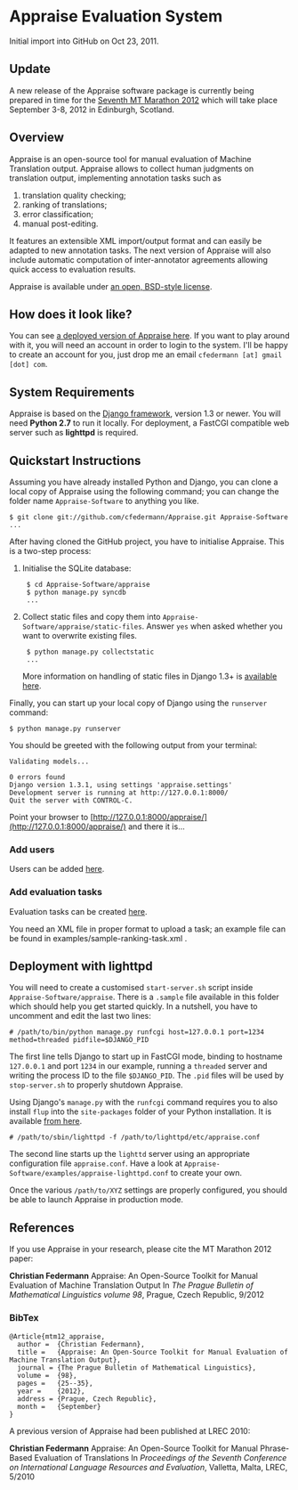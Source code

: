 Appraise Evaluation System
==========================

Initial import into GitHub on Oct 23, 2011.

## Update

A new release of the Appraise software package is currently being prepared in time for the [Seventh MT Marathon 2012][1] which will take place September 3-8, 2012 in Edinburgh, Scotland.

## Overview

Appraise is an open-source tool for manual evaluation of Machine Translation output. Appraise allows to collect human judgments on translation output, implementing annotation tasks such as

  1. translation quality checking;
  2. ranking of translations;
  3. error classification;
  4. manual post-editing.

It features an extensible XML import/output format and can easily be adapted to new annotation tasks. The next version of Appraise will also include automatic computation of inter-annotator agreements allowing quick access to evaluation results.

Appraise is available under [an open, BSD-style license][4].

## How does it look like?

You can see [a deployed version of Appraise here][2]. If you want to play around with it, you will need an account in order to login to the system. I'll be happy to create an account for you, just drop me an email `cfedermann [at] gmail [dot] com`.

## System Requirements

Appraise is based on the [Django framework][3], version 1.3 or newer. You will need __Python 2.7__ to run it locally. For deployment, a FastCGI compatible web server such as __lighttpd__ is required.

## Quickstart Instructions

Assuming you have already installed Python and Django, you can clone a local copy of Appraise using the following command; you can change the folder name `Appraise-Software` to anything you like.

    $ git clone git://github.com/cfedermann/Appraise.git Appraise-Software
    ...

After having cloned the GitHub project, you have to initialise Appraise. This is a two-step process:

1. Initialise the SQLite database:

        $ cd Appraise-Software/appraise
        $ python manage.py syncdb
        ...

2. Collect static files and copy them into `Appraise-Software/appraise/static-files`. Answer `yes` when asked whether you want to overwrite existing files.

        $ python manage.py collectstatic
        ...

    More information on handling of static files in Django 1.3+ is [available here][5].

Finally, you can start up your local copy of Django using the `runserver` command:

    $ python manage.py runserver

You should be greeted with the following output from your terminal:

    Validating models...

    0 errors found
    Django version 1.3.1, using settings 'appraise.settings'
    Development server is running at http://127.0.0.1:8000/
    Quit the server with CONTROL-C.

Point your browser to [http://127.0.0.1:8000/appraise/](http://127.0.0.1:8000/appraise/) and there it is...

### Add users

Users can be added [here](http://127.0.0.1:8000/appraise/admin/auth/user/add/).

### Add evaluation tasks

Evaluation tasks can be created
[here](http://127.0.0.1:8000/appraise/admin/evaluation/evaluationtask/add/).

You need an XML file in proper format to upload a task; an example file can be found in
examples/sample-ranking-task.xml .

## Deployment with lighttpd

You will need to create a customised `start-server.sh` script inside `Appraise-Software/appraise`. There is a `.sample` file available in this folder which should help you get started quickly. In a nutshell, you have to uncomment and edit the last two lines:

    # /path/to/bin/python manage.py runfcgi host=127.0.0.1 port=1234 method=threaded pidfile=$DJANGO_PID

The first line tells Django to start up in FastCGI mode, binding to hostname `127.0.0.1` and port `1234` in our example, running a `threaded` server and writing the process ID to the file `$DJANGO_PID`. The `.pid` files will be used by `stop-server.sh` to properly shutdown Appraise.

Using Django's `manage.py` with the `runfcgi` command requires you to also install `flup` into the `site-packages` folder of your Python installation. It is available [from here][6].

    # /path/to/sbin/lighttpd -f /path/to/lighttpd/etc/appraise.conf

The second line starts up the `lighttd` server using an appropriate configuration file `appraise.conf`. Have a look at `Appraise-Software/examples/appraise-lighttpd.conf` to create your own.

Once the various `/path/to/XYZ` settings are properly configured, you should be able to launch Appraise in production mode.

## References

If you use Appraise in your research, please cite the MT Marathon 2012 paper:

__Christian Federmann__
Appraise: An Open-Source Toolkit for Manual Evaluation of Machine Translation Output
In _The Prague Bulletin of Mathematical Linguistics volume 98_, Prague, Czech Republic, 9/2012

### BibTex

    @Article{mtm12_appraise,
      author =  {Christian Federmann},
      title =   {Appraise: An Open-Source Toolkit for Manual Evaluation of Machine Translation Output},
      journal = {The Prague Bulletin of Mathematical Linguistics},
      volume =  {98},
      pages =   {25--35},
      year =    {2012},
      address = {Prague, Czech Republic},
      month =   {September}
    }

A previous version of Appraise had been published at LREC 2010:

__Christian Federmann__
Appraise: An Open-Source Toolkit for Manual Phrase-Based Evaluation of Translations
In _Proceedings of the Seventh Conference on International Language Resources and Evaluation_, Valletta, Malta, LREC, 5/2010

[1]: http://www.statmt.org/mtm12/
[2]: http://www.dfki.de/appraise/
[3]: http://www.djangoproject.com/
[4]: https://raw.github.com/cfedermann/Appraise/master/appraise/LICENSE
[5]: https://docs.djangoproject.com/en/1.4/howto/static-files/
[6]: http://pypi.python.org/pypi/flup/1.0.3.dev-20110405
